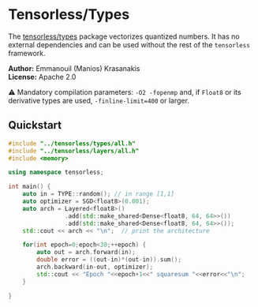 # Tensorless/Types

The [tensorless/types](tensorless/types/README.md) package vectorizes quantized numbers.
It has no external dependencies and can be used without the rest of the `tensorless` framework.

**Author:** Emmanouil (Manios) Krasanakis<br>
**License:** Apache 2.0

:warning: Mandatory compilation parameters: `-O2 -fopenmp` and, if `Float8` or its derivative types are used, `-finline-limit=400` or larger.

## Quickstart

```cpp
#include "../tensorless/types/all.h"
#include "../tensorless/layers/all.h"
#include <memory>

using namespace tensorless;

int main() {
    auto in = TYPE::random(); // in range [1,1]
    auto optimizer = SGD<float8>(0.001);
    auto arch = Layered<float8>()
                .add(std::make_shared<Dense<float8, 64, 64>>())
                .add(std::make_shared<Dense<float8, 64, 64>>());
    std::cout << arch << "\n";  // print the architecture

    for(int epoch=0;epoch<30;++epoch) {
        auto out = arch.forward(in);
        double error = ((out-in)*(out-in)).sum();
        arch.backward(in-out, optimizer);
        std::cout << "Epoch "<<epoch+1<<" squaresum "<<error<<"\n";
    }

}
```
